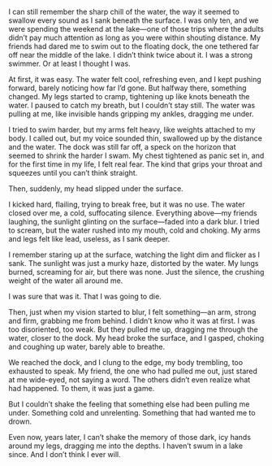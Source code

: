 I can still remember the sharp chill of the water, the way it seemed to swallow every sound as I sank beneath the surface. I was only ten, and we were spending the weekend at the lake—one of those trips where the adults didn’t pay much attention as long as you were within shouting distance. My friends had dared me to swim out to the floating dock, the one tethered far off near the middle of the lake. I didn’t think twice about it. I was a strong swimmer. Or at least I thought I was.

At first, it was easy. The water felt cool, refreshing even, and I kept pushing forward, barely noticing how far I’d gone. But halfway there, something changed. My legs started to cramp, tightening up like knots beneath the water. I paused to catch my breath, but I couldn’t stay still. The water was pulling at me, like invisible hands gripping my ankles, dragging me under.

I tried to swim harder, but my arms felt heavy, like weights attached to my body. I called out, but my voice sounded thin, swallowed up by the distance and the water. The dock was still far off, a speck on the horizon that seemed to shrink the harder I swam. My chest tightened as panic set in, and for the first time in my life, I felt real fear. The kind that grips your throat and squeezes until you can’t think straight.

Then, suddenly, my head slipped under the surface.

I kicked hard, flailing, trying to break free, but it was no use. The water closed over me, a cold, suffocating silence. Everything above—my friends laughing, the sunlight glinting on the surface—faded into a dark blur. I tried to scream, but the water rushed into my mouth, cold and choking. My arms and legs felt like lead, useless, as I sank deeper.

I remember staring up at the surface, watching the light dim and flicker as I sank. The sunlight was just a murky haze, distorted by the water. My lungs burned, screaming for air, but there was none. Just the silence, the crushing weight of the water all around me.

I was sure that was it. That I was going to die.

Then, just when my vision started to blur, I felt something—an arm, strong and firm, grabbing me from behind. I didn’t know who it was at first. I was too disoriented, too weak. But they pulled me up, dragging me through the water, closer to the dock. My head broke the surface, and I gasped, choking and coughing up water, barely able to breathe.

We reached the dock, and I clung to the edge, my body trembling, too exhausted to speak. My friend, the one who had pulled me out, just stared at me wide-eyed, not saying a word. The others didn’t even realize what had happened. To them, it was just a game.

But I couldn’t shake the feeling that something else had been pulling me under. Something cold and unrelenting. Something that had wanted me to drown.

Even now, years later, I can’t shake the memory of those dark, icy hands around my legs, dragging me into the depths. I haven’t swum in a lake since. And I don’t think I ever will.